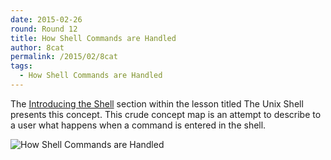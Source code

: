 ```yaml
---
date: 2015-02-26
round: Round 12
title: How Shell Commands are Handled
author: 8cat
permalink: /2015/02/8cat
tags:
  - How Shell Commands are Handled
---
```

The [Introducing the Shell](http://software-carpentry.org/v5/novice/shell/00-intro.html) section within the lesson titled The Unix Shell presents this concept. This crude concept map is an attempt to describe to a user what happens when a command is entered in the shell.

![How Shell Commands are Handled](https://farm9.staticflickr.com/8581/16658048451_3188c694a5_o_d.jpg "How Shell Commands are Handled")
